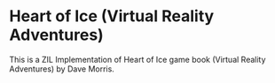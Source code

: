 # Heart of Ice (Virtual Reality Adventures)

This is a ZIL Implementation of Heart of Ice game book (Virtual Reality Adventures) by Dave Morris.
